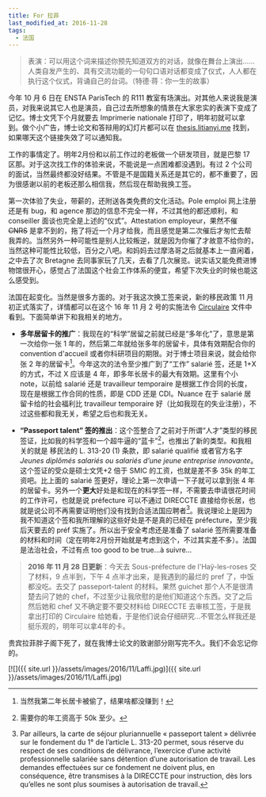 ```yaml
---
title: For 拉菲
last_modified_at: 2016-11-28
tags:
  - 法国
---
```


> 表演：可以用这个词来描述你预先知道双方的对话，就像在舞台上演出……人类自发产生的、具有交流功能的一句句口语对话都变成了仪式，人人都在执行这个仪式，背诵自己的台词。（特德·蒋：你一生的故事）

今年 10 月 6 日在 ENSTA ParisTech 的 R111 教室有场演出。对其他人来说我是演员，对我来说其它人也是演员，自己过去所想象的情景在大家忠实的表演下变成了记忆。博士文凭下个月就要去 Imprimerie nationale 打印了，明年初就可以拿到。做个小广告，博士论文和答辩用的幻灯片都可以在 [thesis.litianyi.me](http://thesis.litianyi.me) 找到，如果哪天这个链接失效了可以通知我。

工作的事情定了。明年2月份和以前工作过的老板做一个研发项目，就是巴黎 17 区那。对于这次找工作的体验来说，不能说是一点困难都没遇到。有过 2 个公司的面试，当然最终都没好结果。不管是不是国籍关系还是其它的，都不重要了，因为很感谢以前的老板还那么相信我，然后现在帮助我换工签。

第一次体验了失业，带薪的，还附送各类免费的文化活动。Pole emploi 网上注册还是有 bug，和 agence 那边的信息不完全一样，不过其他的都还顺利，和 conseiller 面谈也完全是上述的“仪式”。Attestation employeur，果然不催 ~~CNRS~~ 是拿不到的，拖了将近一个月才给我，而且感觉是第二次催后才匆忙去帮我弄的。当然另外一种可能性是别人比较叛逆，就是因为你催了才故意不给你的，当然这种可能性比较低，百分之八吧。和妈妈去过摩洛哥之后就基本上一直闲着，之中去了次 Bretagne 去同事家玩了几天，去看了几次展览。说实话又能免费进博物馆很开心，感觉占了法国这个社会工作体系的便宜，希望下次失业的时候也能这么感受到。

法国在起变化。当然是很多方面的。对于我这次换工签来说，新的移民政策 11 月初正式落实了，详情都可以在这个 16 年 11 月 2 号的实施法令 [Circulaire](https://drive.google.com/open?id=1QjFkp6pOEC0UQVdekmDx2Hs1Bv1DrYmU) 文件中看到。下面简单讲下和我相关的地方。

- **多年居留卡的推广**：我现在的“科学”居留之前就已经是“多年化”了，意思是第一次给你一张 1 年的，然后第二年就给张多年的居留卡，具体有效期配合你的 convention d'accueil 或者你科研项目的期限。对于博士项目来说，就会给你张 2 年的居留卡[^1]。今年这次的法令至少推广到了“工作” salarié 签，还是 1+X 的方式，不过 X 应该是 4 年，即多年长居卡的最大有效期。这里有个小 note，以前给 salarié 还是 travailleur temporaire 是根据工作合同的长度，现在是根据工作合同的性质，即是 CDD 还是 CDI。Nuance 在于 salarié 居留卡给的社会福利比 travailleur temporaire 好（比如我现在的失业注册），不过这些都和我无关，希望之后也和我无关。

- **“Passeport talent” 签的推出**：这个签整合了之前对于所谓“人才”类型的移民签证，比如我的科学签和一个超牛逼的“蓝卡”[^2]，也推出了新的类型。和我相关的就是 移民法的 L. 313-20 (1) 条款，即 salarié qualifié 或者官方名字 *Jeunes diplômés salariés ou salariés d’une jeune entreprise innovante*。这个签证的受众是硕士文凭+2 倍于 SMIC 的工资，也就是差不多 35k 的年工资吧。比上面的 salarié 签更好，理论上第一次申请一下子就可以拿到张 4 年的居留卡。另外一个**更大**好处是和现在的科学签一样，不需要去申请很花时间的工作许可，也就是说 préfecture 可以不通过 DIRECCTE 直接给你长居，也就是说公司不再需要证明他们没有找到合适法国应聘者[^3]。我说理论上是因为我不知道这个签和我所理解的这些好处是不是真的已经在 préfecture，至少我后天要去的 préf 实施了。所以出于安全考虑还是准备了 salarié 签所需要准备的材料和时间（定在明年2月份开始就是考虑到这个，不过其实差不多）。法国是法治社会，不过有点 too good to be true...à suivre...

> **2016 年 11 月 28 日更新**：今天去 Sous-préfecture de l'Haÿ-les-roses 交了材料，9 点半到，下午 4 点半才出来，是我遇到的最烂的 pref 了，中饭都没吃。去交了 passeport-talent 的材料。果然 guichet 那个人不是很清楚去问了她的 chef，不过至少让我欣慰的是他们知道这个东西。交了之后然后她和 chef 又不确定要不要交材料给 DIRECCTE 去审核工签，于是我拿出打印的 Circulaire 给她看，于是他们说会仔细研究...不管怎么样我还是挺乐观的，明年可以拿4年的卡。

贵宾拉菲胖子阁下死了，就在我博士论文的致谢部分刚写完不久。我们不会忘记你的。

[![]({{ site.url }}/assets/images/2016/11/Laffi.jpg)]({{ site.url }}/assets/images/2016/11/Laffi.jpg)

[^1]: 当然我第二年长居卡被偷了，结果啥都没赚到！
[^2]: 需要你的年工资高于 50k 至少。
[^3]: Par ailleurs, la carte de séjour pluriannuelle « passeport talent » délivrée sur le fondement du 1° de l’article L. 313-20 permet, sous réserve du respect de ses conditions de délivrance, l’exercice d’une activité professionnelle salariée sans détention d’une autorisation de travail. Les demandes effectuées sur ce fondement ne doivent plus, en conséquence, être transmises à la DIRECCTE pour instruction, dès lors qu’elles ne sont plus soumises à autorisation de travail.